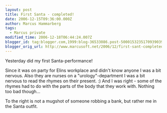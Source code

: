 ```yaml
---
layout: post
title: First Santa - completed!
date: 2006-12-15T09:36:00.000Z
author: Marcus Hammarberg
tags:
  - Marcus private
modified_time: 2006-12-18T06:44:24.007Z
blogger_id: tag:blogger.com,1999:blog-36533086.post-5000153235170939039
blogger_orig_url: http://www.marcusoft.net/2006/12/first-sant-completed.html
---
```


Yesterday did my first Santa-performance!

Since it was on party for Elins workplace and didn't know anyone I was a bit nervous. Also they are nurses on a "urology"-department I was a bit nervous to read the rhymes on their present. :) And I was right - some of the rhymes had to do with the parts of the body that they work with. Nothing too bad though...

To the right is not a mugshot of someone robbing a bank, but rather me in the Santa outfit.
